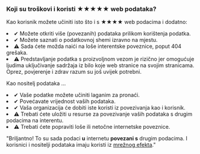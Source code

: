 ### Koji su troškovi i koristi <span class="stars-inline">&#x2605;&#x2605;&#x2605;&#x2605;&#x2605;</span> web podataka?

Kao korisnik možete učiniti isto što i s <span class="stars-inline">&#x2605;&#x2605;&#x2605;&#x2605;</span> web podacima i dodatno:

<li>&#10004; Možete otkriti više (povezanih) podataka prilikom korištenja podatka.</li>
<li>&#10004; Možete saznati o podatkovnoj shemi izravno na mjestu.</li>
<li>&#9888; Sada ćete možda naići na loše interentske poveznice, poput 404 grešaka.</li>
<li>&#9888; Predstavljanje podatka s proizvoljnom vezom je rizično jer omogućuje ljudima uključivanje sadržaja iz bilo koje web stranice na svojim stranicama. Oprez, povjerenje i zdrav razum su još uvijek potrebni.</li>

Kao nositelj podataka &hellip;

<li>&#10004; Vaše podatke možete učiniti laganim za pronaći.</li>
<li>&#10004; Povećavate vrijednost vaših podataka.</li>
<li>&#10004; Vaša organizacija će dobiti iste koristi iz povezivanja kao i korisnik.</li>
<li>&#9888; Trebati ćete uložiti u resurse za povezivanje vaših podataka s drugim podacima na interentu.</li>
<li>&#9888; Trebati ćete popraviti loše ili netočne internetske poveznice.</li>

"Briljantno! To su sada podaci **u** internetu **povezani s** drugim podacima. I korisnici i nositelji podataka imaju koristi iz [mrežnog efekta](https://en.wikipedia.org/wiki/Network_effect "Network effect - Wikipedia, the free encyclopedia")."
